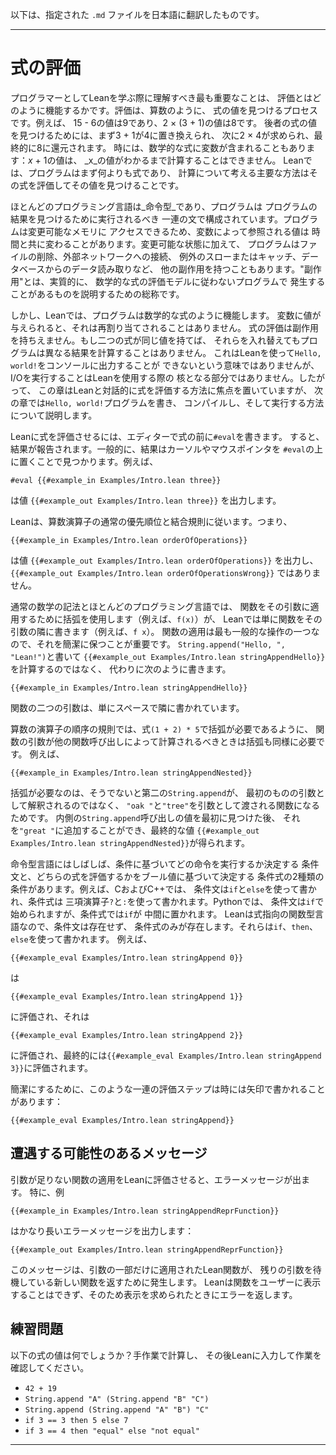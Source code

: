 以下は、指定された `.md` ファイルを日本語に翻訳したものです。

---

# 式の評価

プログラマーとしてLeanを学ぶ際に理解すべき最も重要なことは、
評価とはどのように機能するかです。評価は、算数のように、
式の値を見つけるプロセスです。例えば、
15 - 6の値は9であり、2 × (3 + 1)の値は8です。
後者の式の値を見つけるためには、まず3 + 1が4に置き換えられ、
次に2 × 4が求められ、最終的に8に還元されます。
時には、数学的な式に変数が含まれることもあります：_x_ + 1の値は、
_x_の値がわかるまで計算することはできません。
Leanでは、プログラムはまず何よりも式であり、
計算について考える主要な方法はその式を評価してその値を見つけることです。

ほとんどのプログラミング言語は_命令型_であり、プログラムは
プログラムの結果を見つけるために実行されるべき
一連の文で構成されています。プログラムは変更可能なメモリに
アクセスできるため、変数によって参照される値は
時間と共に変わることがあります。変更可能な状態に加えて、
プログラムはファイルの削除、外部ネットワークへの接続、
例外のスローまたはキャッチ、データベースからのデータ読み取りなど、
他の副作用を持つこともあります。"副作用"とは、実質的に、
数学的な式の評価モデルに従わないプログラムで
発生することがあるものを説明するための総称です。

しかし、Leanでは、プログラムは数学的な式のように機能します。
変数に値が与えられると、それは再割り当てされることはありません。
式の評価は副作用を持ちえません。もし二つの式が同じ値を持てば、
それらを入れ替えてもプログラムは異なる結果を計算することはありません。
これはLeanを使って`Hello, world!`をコンソールに出力することが
できないという意味ではありませんが、
I/Oを実行することはLeanを使用する際の
核となる部分ではありません。したがって、
この章はLeanと対話的に式を評価する方法に焦点を置いていますが、
次の章では`Hello, world!`プログラムを書き、
コンパイルし、そして実行する方法について説明します。

Leanに式を評価させるには、エディターで式の前に`#eval`を書きます。
すると、結果が報告されます。一般的に、結果はカーソルやマウスポインタを
`#eval`の上に置くことで見つかります。例えば、

```lean
#eval {{#example_in Examples/Intro.lean three}}
```
は値 `{{#example_out Examples/Intro.lean three}}` を出力します。

Leanは、算数演算子の通常の優先順位と結合規則に従います。つまり、

```lean
{{#example_in Examples/Intro.lean orderOfOperations}}
```
は値 `{{#example_out Examples/Intro.lean orderOfOperations}}` を出力し、
`{{#example_out Examples/Intro.lean orderOfOperationsWrong}}` ではありません。


通常の数学の記法とほとんどのプログラミング言語では、
関数をその引数に適用するために括弧を使用します（例えば、`f(x)`）が、
Leanでは単に関数をその引数の隣に書きます（例えば、`f x`）。
関数の適用は最も一般的な操作の一つなので、それを簡潔に保つことが重要です。
`String.append("Hello, ", "Lean!")`と書いて
`{{#example_out Examples/Intro.lean stringAppendHello}}`を計算するのではなく、
代わりに次のように書きます。
``` Lean
{{#example_in Examples/Intro.lean stringAppendHello}}
```
関数の二つの引数は、単にスペースで隣に書かれています。

算数の演算子の順序の規則では、式`(1 + 2) * 5`で括弧が必要であるように、
関数の引数が他の関数呼び出しによって計算されるべきときは括弧も同様に必要です。
例えば、
``` Lean
{{#example_in Examples/Intro.lean stringAppendNested}}
```
括弧が必要なのは、そうでないと第二の`String.append`が、
最初のものの引数として解釈されるのではなく、
`"oak "`と`"tree"`を引数として渡される関数になるためです。
内側の`String.append`呼び出しの値を最初に見つけた後、
それを`"great "`に追加することができ、最終的な値
`{{#example_out Examples/Intro.lean stringAppendNested}}`が得られます。

命令型言語にはしばしば、条件に基づいてどの命令を実行するか決定する
条件文と、どちらの式を評価するかをブール値に基づいて決定する
条件式の2種類の条件があります。例えば、CおよびC++では、
条件文は`if`と`else`を使って書かれ、条件式は
三項演算子`?`と`:`を使って書かれます。Pythonでは、
条件文は`if`で始められますが、条件式では`if`が
中間に置かれます。
Leanは式指向の関数型言語なので、条件文は存在せず、
条件式のみが存在します。それらは`if`、`then`、`else`を使って書かれます。
例えば、
``` Lean
{{#example_eval Examples/Intro.lean stringAppend 0}}
```
は
``` Lean
{{#example_eval Examples/Intro.lean stringAppend 1}}
```
に評価され、それは
```lean
{{#example_eval Examples/Intro.lean stringAppend 2}}
```
に評価され、最終的には`{{#example_eval Examples/Intro.lean stringAppend 3}}`に評価されます。

簡潔にするために、このような一連の評価ステップは時には矢印で書かれることがあります：
```lean
{{#example_eval Examples/Intro.lean stringAppend}}
```

## 遭遇する可能性のあるメッセージ

引数が足りない関数の適用をLeanに評価させると、エラーメッセージが出ます。
特に、例
```lean
{{#example_in Examples/Intro.lean stringAppendReprFunction}}
```
はかなり長いエラーメッセージを出力します：
```output error
{{#example_out Examples/Intro.lean stringAppendReprFunction}}
```

このメッセージは、引数の一部だけに適用されたLean関数が、
残りの引数を待機している新しい関数を返すために発生します。
Leanは関数をユーザーに表示することはできず、そのため表示を求められたときにエラーを返します。


## 練習問題

以下の式の値は何でしょうか？手作業で計算し、
その後Leanに入力して作業を確認してください。

 * `42 + 19`
 * `String.append "A" (String.append "B" "C")`
 * `String.append (String.append "A" "B") "C"`
 * `if 3 == 3 then 5 else 7`
 * `if 3 == 4 then "equal" else "not equal"`

---